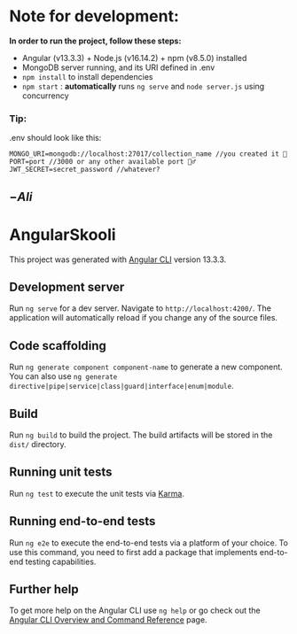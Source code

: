 # Note for development:

**In order to run the project, follow these steps:**
- Angular (v13.3.3) + Node.js (v16.14.2) + npm (v8.5.0) installed
- MongoDB server running, and its URI defined in .env
- `npm install` to install dependencies
- `npm start` : **automatically** runs `ng serve` and `node server.js` using concurrency

### Tip: 

.env should look like this:
```
MONGO_URI=mongodb://localhost:27017/collection_name //you created it 🫵
PORT=port //3000 or any other available port 🤷‍♂️
JWT_SECRET=secret_password //whatever? 
```

$-Ali$
---- 

# AngularSkooli

This project was generated with [Angular CLI](https://github.com/angular/angular-cli) version 13.3.3.

## Development server

Run `ng serve` for a dev server. Navigate to `http://localhost:4200/`. The application will automatically reload if you change any of the source files.

## Code scaffolding

Run `ng generate component component-name` to generate a new component. You can also use `ng generate directive|pipe|service|class|guard|interface|enum|module`.

## Build

Run `ng build` to build the project. The build artifacts will be stored in the `dist/` directory.

## Running unit tests

Run `ng test` to execute the unit tests via [Karma](https://karma-runner.github.io).

## Running end-to-end tests

Run `ng e2e` to execute the end-to-end tests via a platform of your choice. To use this command, you need to first add a package that implements end-to-end testing capabilities.

## Further help

To get more help on the Angular CLI use `ng help` or go check out the [Angular CLI Overview and Command Reference](https://angular.io/cli) page.
